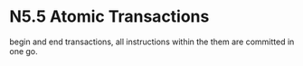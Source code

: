 # N5.5 Atomic Transactions



begin and end transactions, all instructions within the them are committed in one go.